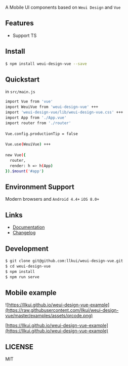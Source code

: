 A Mobile UI components based on `Weui Design` and `Vue`

## Features
- Support TS

## Install

```bash
$ npm install weui-design-vue --save
```

## Quickstart

in `src/main.js`

```bash
import Vue from 'vue'
import WeuiVue from 'weui-design-vue' +++
import 'weui-design-vue/lib/weui-design-vue.css' +++
import App from './App.vue'
import router from './router'

Vue.config.productionTip = false

Vue.use(WeuiVue) +++

new Vue({
  router,
  render: h => h(App)
}).$mount('#app')
```

## Environment Support

Modern browsers and `Android 4.4+` `iOS 8.0+`

## Links

- [Documentation](https://llkui.github.io/weui-design-vue/#/introduce)
- [Changelog](https://llkui.github.io/weui-design-vue/#/changelog)

## Development

```bash
$ git clone git@github.com:llkui/weui-design-vue.git
$ cd weui-design-vue
$ npm install
$ npm run serve
```

## Mobile example

![https://llkui.github.io/weui-design-vue-example](https://raw.githubusercontent.com/llkui/weui-design-vue/master/examples/assets/qrcode.png)

[https://llkui.github.io/weui-design-vue-example](https://llkui.github.io/weui-design-vue-example)

## LICENSE

MIT
